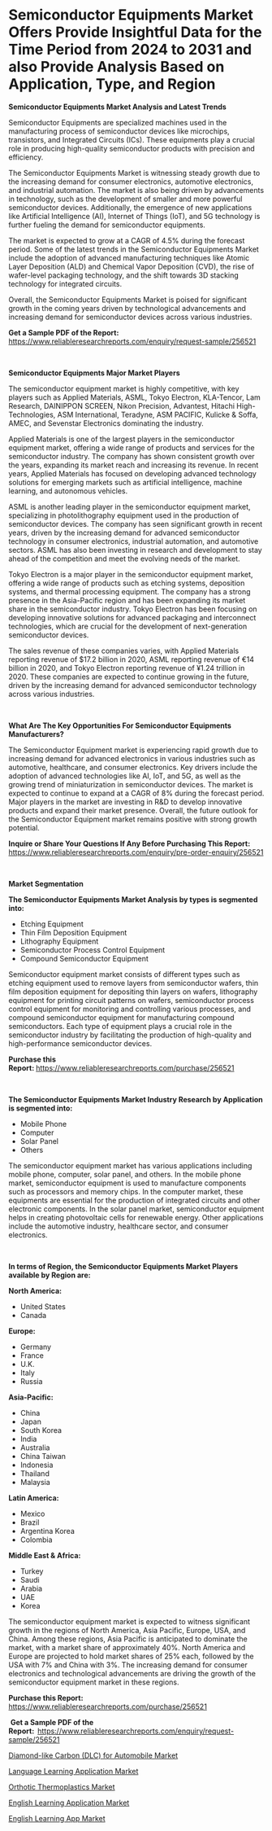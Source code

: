 <p><h1>Semiconductor Equipments Market Offers Provide Insightful Data for the Time Period from 2024 to 2031 and also Provide Analysis Based on Application, Type, and Region</h1></p><p><strong>Semiconductor Equipments Market Analysis and Latest Trends</strong></p>
<p><p>Semiconductor Equipments are specialized machines used in the manufacturing process of semiconductor devices like microchips, transistors, and Integrated Circuits (ICs). These equipments play a crucial role in producing high-quality semiconductor products with precision and efficiency.</p><p>The Semiconductor Equipments Market is witnessing steady growth due to the increasing demand for consumer electronics, automotive electronics, and industrial automation. The market is also being driven by advancements in technology, such as the development of smaller and more powerful semiconductor devices. Additionally, the emergence of new applications like Artificial Intelligence (AI), Internet of Things (IoT), and 5G technology is further fueling the demand for semiconductor equipments.</p><p>The market is expected to grow at a CAGR of 4.5% during the forecast period. Some of the latest trends in the Semiconductor Equipments Market include the adoption of advanced manufacturing techniques like Atomic Layer Deposition (ALD) and Chemical Vapor Deposition (CVD), the rise of wafer-level packaging technology, and the shift towards 3D stacking technology for integrated circuits.</p><p>Overall, the Semiconductor Equipments Market is poised for significant growth in the coming years driven by technological advancements and increasing demand for semiconductor devices across various industries.</p></p>
<p><strong>Get a Sample PDF of the Report:&nbsp;</strong> <a href="https://www.reliableresearchreports.com/enquiry/request-sample/256521">https://www.reliableresearchreports.com/enquiry/request-sample/256521</a></p>
<p>&nbsp;</p>
<p><strong>Semiconductor Equipments Major Market Players</strong></p>
<p><p>The semiconductor equipment market is highly competitive, with key players such as Applied Materials, ASML, Tokyo Electron, KLA-Tencor, Lam Research, DAINIPPON SCREEN, Nikon Precision, Advantest, Hitachi High-Technologies, ASM International, Teradyne, ASM PACIFIC, Kulicke & Soffa, AMEC, and Sevenstar Electronics dominating the industry.</p><p>Applied Materials is one of the largest players in the semiconductor equipment market, offering a wide range of products and services for the semiconductor industry. The company has shown consistent growth over the years, expanding its market reach and increasing its revenue. In recent years, Applied Materials has focused on developing advanced technology solutions for emerging markets such as artificial intelligence, machine learning, and autonomous vehicles.</p><p>ASML is another leading player in the semiconductor equipment market, specializing in photolithography equipment used in the production of semiconductor devices. The company has seen significant growth in recent years, driven by the increasing demand for advanced semiconductor technology in consumer electronics, industrial automation, and automotive sectors. ASML has also been investing in research and development to stay ahead of the competition and meet the evolving needs of the market.</p><p>Tokyo Electron is a major player in the semiconductor equipment market, offering a wide range of products such as etching systems, deposition systems, and thermal processing equipment. The company has a strong presence in the Asia-Pacific region and has been expanding its market share in the semiconductor industry. Tokyo Electron has been focusing on developing innovative solutions for advanced packaging and interconnect technologies, which are crucial for the development of next-generation semiconductor devices.</p><p>The sales revenue of these companies varies, with Applied Materials reporting revenue of $17.2 billion in 2020, ASML reporting revenue of €14 billion in 2020, and Tokyo Electron reporting revenue of ¥1.24 trillion in 2020. These companies are expected to continue growing in the future, driven by the increasing demand for advanced semiconductor technology across various industries.</p></p>
<p>&nbsp;</p>
<p><strong>What Are The Key Opportunities For Semiconductor Equipments Manufacturers?</strong></p>
<p><p>The Semiconductor Equipment market is experiencing rapid growth due to increasing demand for advanced electronics in various industries such as automotive, healthcare, and consumer electronics. Key drivers include the adoption of advanced technologies like AI, IoT, and 5G, as well as the growing trend of miniaturization in semiconductor devices. The market is expected to continue to expand at a CAGR of 8% during the forecast period. Major players in the market are investing in R&D to develop innovative products and expand their market presence. Overall, the future outlook for the Semiconductor Equipment market remains positive with strong growth potential.</p></p>
<p><strong>Inquire or Share Your Questions If Any Before Purchasing This Report:</strong> <a href="https://www.reliableresearchreports.com/enquiry/pre-order-enquiry/256521">https://www.reliableresearchreports.com/enquiry/pre-order-enquiry/256521</a></p>
<p>&nbsp;</p>
<p><strong>Market Segmentation</strong></p>
<p><strong>The Semiconductor Equipments Market Analysis by types is segmented into:</strong></p>
<p><ul><li>Etching Equipment</li><li>Thin Film Deposition Equipment</li><li>Lithography Equipment</li><li>Semiconductor Process Control Equipment</li><li>Compound Semiconductor Equipment</li></ul></p>
<p><p>Semiconductor equipment market consists of different types such as etching equipment used to remove layers from semiconductor wafers, thin film deposition equipment for depositing thin layers on wafers, lithography equipment for printing circuit patterns on wafers, semiconductor process control equipment for monitoring and controlling various processes, and compound semiconductor equipment for manufacturing compound semiconductors. Each type of equipment plays a crucial role in the semiconductor industry by facilitating the production of high-quality and high-performance semiconductor devices.</p></p>
<p><strong>Purchase this Report:&nbsp;</strong><a href="https://www.reliableresearchreports.com/purchase/256521">https://www.reliableresearchreports.com/purchase/256521</a></p>
<p>&nbsp;</p>
<p><strong>The Semiconductor Equipments Market Industry Research by Application is segmented into:</strong></p>
<p><ul><li>Mobile Phone</li><li>Computer</li><li>Solar Panel</li><li>Others</li></ul></p>
<p><p>The semiconductor equipment market has various applications including mobile phone, computer, solar panel, and others. In the mobile phone market, semiconductor equipment is used to manufacture components such as processors and memory chips. In the computer market, these equipments are essential for the production of integrated circuits and other electronic components. In the solar panel market, semiconductor equipment helps in creating photovoltaic cells for renewable energy. Other applications include the automotive industry, healthcare sector, and consumer electronics.</p></p>
<p>&nbsp;</p>
<p><strong>In terms of Region, the Semiconductor Equipments Market Players available by Region are:</strong></p>
<p>
    <p> <strong> North America: </strong>
        <ul>
            <li>United States</li>
            <li>Canada</li>
        </ul>
        </p> 
    <p> <strong> Europe: </strong>
        <ul>
            <li>Germany</li>
            <li>France</li>
            <li>U.K.</li>
            <li>Italy</li>
            <li>Russia</li>
        </ul>
        </p> 
    <p> <strong> Asia-Pacific: </strong>
        <ul>
            <li>China</li>
            <li>Japan</li>
            <li>South Korea</li>
            <li>India</li>
            <li>Australia</li>
            <li>China Taiwan</li>
            <li>Indonesia</li>
            <li>Thailand</li>
            <li>Malaysia</li>
        </ul>
        </p> 
    <p> <strong> Latin America: </strong>
        <ul>
            <li>Mexico</li>
            <li>Brazil</li>
            <li>Argentina Korea</li>
            <li>Colombia</li>
        </ul>
        </p> 
    <p> <strong> Middle East & Africa: </strong>
        <ul>
            <li>Turkey</li>
            <li>Saudi</li>
            <li>Arabia</li>
            <li>UAE</li>
            <li>Korea</li>
        </ul>
    </p>
    </p>
<p><p>The semiconductor equipment market is expected to witness significant growth in the regions of North America, Asia Pacific, Europe, USA, and China. Among these regions, Asia Pacific is anticipated to dominate the market, with a market share of approximately 40%. North America and Europe are projected to hold market shares of 25% each, followed by the USA with 7% and China with 3%. The increasing demand for consumer electronics and technological advancements are driving the growth of the semiconductor equipment market in these regions.</p></p>
<p><strong>Purchase this Report: </strong><a href="https://www.reliableresearchreports.com/purchase/256521">https://www.reliableresearchreports.com/purchase/256521</a></p>
<p>&nbsp;<strong>Get a Sample PDF of the Report:&nbsp;&nbsp;</strong><a href="https://www.reliableresearchreports.com/enquiry/request-sample/256521">https://www.reliableresearchreports.com/enquiry/request-sample/256521</a></p>
<p><strong></strong></p>
<p><p><a href="https://view.publitas.com/reportprime-1/diamond-like-carbon-dlc-for-automobile-market-research-report-the-key-to-successful-business-strategy-forecasted-for-period-from-2024-2031/">Diamond-like Carbon (DLC) for Automobile Market</a></p><p><a href="https://scarlet-rocket-c63.notion.site/Language-Learning-Application-Market-Research-Report-Unlocks-Analysis-on-the-Market-Financial-Status-905132c3e30e454a9869cd2dbe33d112">Language Learning Application Market</a></p><p><a href="https://view.publitas.com/reportprime-1/orthotic-thermoplastics-market-research-report-the-key-to-successful-business-strategy-forecasted-for-period-from-2024-2031/">Orthotic Thermoplastics Market</a></p><p><a href="https://zircon-bluebell-299.notion.site/English-Learning-Application-Market-Size-2024-2031-Global-Industrial-Analysis-Key-Geographical-Re-9d7ebbbc479240978c75191667e40a69">English Learning Application Market</a></p><p><a href="https://fearless-okapi-6c8.notion.site/Global-English-Learning-App-Market-by-Types-Applications-and-Major-Players-with-Regional-Growth-R-e4c9fc2b3b8143f79f97cc635f61ad7a">English Learning App Market</a></p></p>
